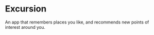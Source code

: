 # Excursion

An app that remembers places you like, and recommends new points of interest around you.

